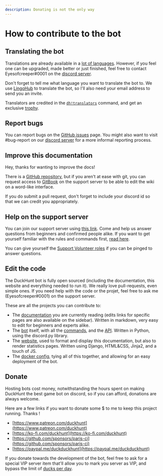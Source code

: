 ```yaml
---
description: Donating is not the only way
---
```


# How to contribute to the bot

## Translating the bot

Translations are already available in a [lot of languages](https://duckhunt.me/commands/translators). However, if you feel one can be upgraded, made better or just finished, feel free to contact Eyesofcreeper\#0001 on the [discord server](https://discordapp.com/invite/2BksEkV).

Don't forget to tell me what language you want to translate the bot to. We use [LingoHub](https://translate.lingohub.com/duckhunt/dashboard/dhv4/) to translate the bot, so I'll also need your email address to send you an invite.

Translators are credited in the [`dh!translators`](https://duckhunt.me/commands/translators) command, and get an exclusive [trophy](achievements-guide.md).

## Report bugs

You can report bugs on the [GitHub issues](https://github.com/DuckHunt-discord/DHV4/issues) page. You might also want to visit \#bug-report on our [discord server](https://discordapp.com/invite/2BksEkV) for a more informal reporting process.

## Improve this documentation

Hey, thanks for wanting to improve the docs!

There is a [GitHub repository](https://github.com/DuckHunt-discord/duckhunt.me-docs), but if you aren't at ease with git, you can request access to [GitBook](https://app.gitbook.com/@duckhunt/s/duck-hunt-discord/) on the support server to be able to edit the wiki on a word-like interface.

If you do submit a pull request, don't forget to include your discord id so that we can credit you appropriately.

## Help on the support server

You can join our support server using [this link](https://duckhunt.me/support). Come and help us answer questions from beginners and confirmed people alike. If you want to get yourself familiar with the rules and commands first, [read here](../support-server/how-to-join.md).

You can give yourself the [Support Volunteer roles](../support-server/list-of-roles.md) if you can be pinged to answer questions.

## Edit the code

The DuckHunt bot is fully open sourced \(including the documentation, this website and everything needed to run it\). We really love pull-requests, even simple ones. If you need help with the code or the projet, feel free to ask me \(Eyesofcreeper\#0001\) on the support server.

These are all the projects you can contribute to:

* The [documentation](https://github.com/DuckHunt-discord/duckhunt.me-docs) you are currently reading \(edits links for specific pages are also available on the sidebar\). Written in markdown, very easy to edit for beginners and experts alike.
* The [bot](https://github.com/DuckHunt-discord/DHV4) itself, with all the [commands](https://duckhunt.me/commands), and the [API](../the-duckhunt-api/channels-scores-and-stats.md). Written in Python, using the discord.py library.
* The [website](https://github.com/DuckHunt-discord/DHV4_Web), used to format and display this documentation, but also to render statistics pages. Written using Django, HTML&CSS, Jinja2, and a touch of JS.
* The [docker config](https://github.com/DuckHunt-discord/DuckHunt_Docker), tying all of this together, and allowing for an easy deployment of the bot.

## Donate

Hosting bots cost money, notwithstanding the hours spent on making DuckHunt the best game bot on discord, so if you can afford, donations are always welcome.

Here are a few links if you want to donate some $ to me to keep this project running. Thanks !

* [https://www.patreon.com/duckhunt](https://www.patreon.com/duckhunt)
* [https://ko-fi.com/duckhunt](https://ko-fi.com/duckhunt)
* [https://github.com/sponsors/paris-ci](https://github.com/sponsors/paris-ci)
* [https://paypal.me/duckduckhunt](https://paypal.me/duckduckhunt)

If you donate towards the development of the bot, feel free to ask for a special VIP server item that'll allow you to mark you server as VIP, and bypass the limit of [ducks per day](https://duckhunt.me/commands/settings/ducks_per_day).

